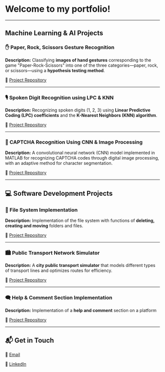 # Welcome to my portfolio! 

---

## Machine Learning & AI Projects

### ✋ Paper, Rock, Scissors Gesture Recognition
**Description:** Classifying **images of hand gestures** corresponding to the game "Paper-Rock-Scissors" into one of the three categories—paper, rock, or scissors—using a **hypothesis testing method**.

🔗 [Project Repository](https://github.com/majasts/Paper-rock-scissors-gesture-recognition-based-on-Hypothesis-Testing/tree/main)

---

### 🎙 Spoken Digit Recognition using LPC & KNN
**Description:** Recognizing spoken digits (1, 2, 3) using **Linear Predictive Coding (LPC) coefficients** and the **K-Nearest Neighbors (KNN) algorithm**.

🔗 [Project Repository](https://github.com/majasts/Spoken-digit-recognition-using-LPC-coefficients-and-the-KNN-Algorithm)

---

### 🔐 CAPTCHA Recognition Using CNN & Image Processing
**Description:** A convolutional neural network (CNN) model implemented in MATLAB for recognizing CAPTCHA codes through digital image processing, with an adaptive method for character segmentation.

🔗 [Project Repository](https://github.com/majasts/CAPTCHA-recognition)

---

## 💻 Software Development Projects

### 📂 File System Implementation
**Description:** Implementation of the file system with functions of **deleting, creating and moving** folders and files.

🔗 [Project Repository](https://github.com/majasts/Implementation-of-the-file-system-with-functions-of-deleting-creating-and-moving-folders-and-files)

---

### 🏙 Public Transport Network Simulator
**Description:** A **city public transport simulator** that models different types of transport lines and optimizes routes for efficiency.

🔗 [Project Repository](https://github.com/majasts/Simulator-of-a-city-public-transport-network-with-various-types-of-lines-of-transport-optimisations)

---

### 🗨 Help & Comment Section Implementation
**Description:** Implementation of a **help and comment** section on a platform 

🔗 [Project Repository](https://github.com/majasts/Implementation-of-a-help-and-comment-section-on-a-platform)

---

## 📬 Get in Touch

📧 [Email](majastosic2104@gmail.com)

💼 [LinkedIn](https://www.linkedin.com/in/majastosic/)  
